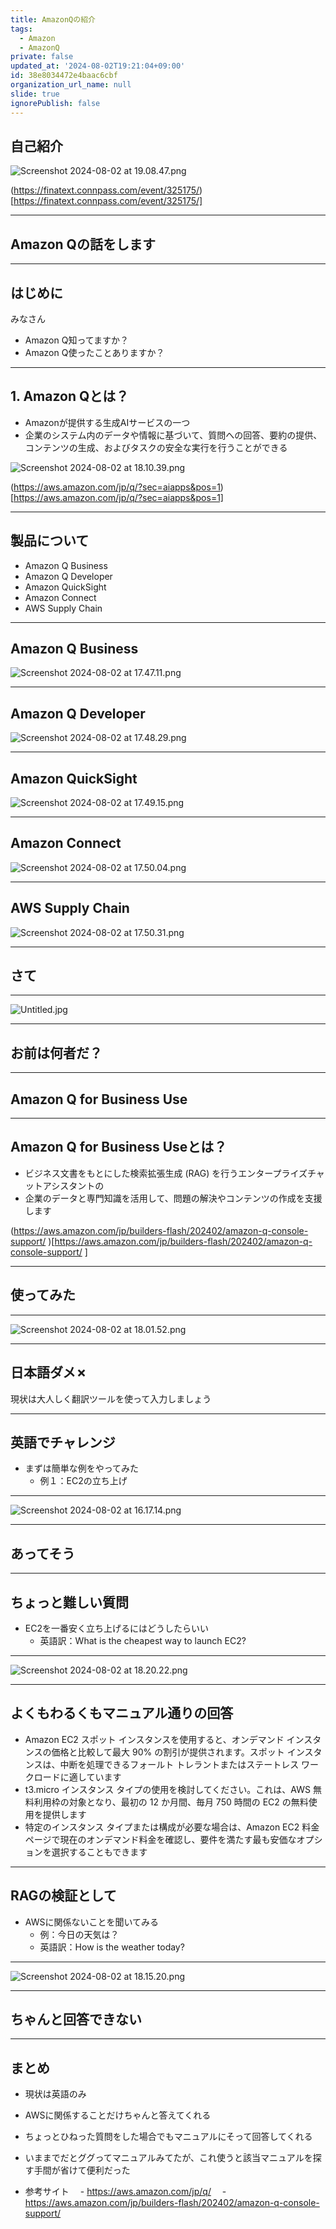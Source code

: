 ```yaml
---
title: AmazonQの紹介
tags:
  - Amazon
  - AmazonQ
private: false
updated_at: '2024-08-02T19:21:04+09:00'
id: 38e8034472e4baac6cbf
organization_url_name: null
slide: true
ignorePublish: false
---
```

## 自己紹介

![Screenshot 2024-08-02 at 19.08.47.png](https://qiita-image-store.s3.ap-northeast-1.amazonaws.com/0/6280/08cbe74a-3c71-b6f8-b82e-6acd0b7e8979.png)

(https://finatext.connpass.com/event/325175/)[https://finatext.connpass.com/event/325175/]

---

## Amazon Qの話をします

---

## はじめに

みなさん
- Amazon Q知ってますか？
- Amazon Q使ったことありますか？

---

## 1. Amazon Qとは？

- Amazonが提供する生成AIサービスの一つ
- 企業のシステム内のデータや情報に基づいて、質問への回答、要約の提供、コンテンツの生成、およびタスクの安全な実行を行うことができる

![Screenshot 2024-08-02 at 18.10.39.png](https://qiita-image-store.s3.ap-northeast-1.amazonaws.com/0/6280/a62777b6-001f-0cf4-71d5-f42efc007b20.png)

(https://aws.amazon.com/jp/q/?sec=aiapps&pos=1)[https://aws.amazon.com/jp/q/?sec=aiapps&pos=1]

---

## 製品について

- Amazon Q Business
- Amazon Q Developer
- Amazon QuickSight
- Amazon Connect
- AWS Supply Chain

---

## Amazon Q Business

![Screenshot 2024-08-02 at 17.47.11.png](https://qiita-image-store.s3.ap-northeast-1.amazonaws.com/0/6280/7ea882eb-9220-f60c-8edb-334ef9a4c763.png)

---

## Amazon Q Developer

![Screenshot 2024-08-02 at 17.48.29.png](https://qiita-image-store.s3.ap-northeast-1.amazonaws.com/0/6280/ed3c068c-2555-6a31-fe40-9dcd85aa37c9.png)

---

## Amazon QuickSight

![Screenshot 2024-08-02 at 17.49.15.png](https://qiita-image-store.s3.ap-northeast-1.amazonaws.com/0/6280/5eeb9a06-5807-e97b-9c33-3647f4b1e0ad.png)

---

## Amazon Connect

![Screenshot 2024-08-02 at 17.50.04.png](https://qiita-image-store.s3.ap-northeast-1.amazonaws.com/0/6280/2ebc1968-123e-bae3-b61c-f37d878ff9bb.png)

---

## AWS Supply Chain

![Screenshot 2024-08-02 at 17.50.31.png](https://qiita-image-store.s3.ap-northeast-1.amazonaws.com/0/6280/19bc0bbb-3770-6ae9-6835-666a3f39ae99.png)

---

## さて

---

![Untitled.jpg](https://qiita-image-store.s3.ap-northeast-1.amazonaws.com/0/6280/0fed3c64-23fd-c44e-07fc-11d0abf95945.jpeg)

---

## お前は何者だ？

---

## Amazon Q for Business Use

---

## Amazon Q for Business Useとは？

- ビジネス文書をもとにした検索拡張生成 (RAG) を行うエンタープライズチャットアシスタントの
- 企業のデータと専門知識を活用して、問題の解決やコンテンツの作成を支援します

(https://aws.amazon.com/jp/builders-flash/202402/amazon-q-console-support/
)[https://aws.amazon.com/jp/builders-flash/202402/amazon-q-console-support/
]

---

## 使ってみた

---

![Screenshot 2024-08-02 at 18.01.52.png](https://qiita-image-store.s3.ap-northeast-1.amazonaws.com/0/6280/0e2f49a2-1b75-9c67-bb2c-c141be8338f9.png)

---

## 日本語ダメ✗

現状は大人しく翻訳ツールを使って入力しましょう

---

## 英語でチャレンジ

- まずは簡単な例をやってみた
  - 例１：EC2の立ち上げ

---

![Screenshot 2024-08-02 at 16.17.14.png](https://qiita-image-store.s3.ap-northeast-1.amazonaws.com/0/6280/a1b1b5db-e976-a44b-8078-e6a3142f1aab.png)

---

## あってそう

---

## ちょっと難しい質問

- EC2を一番安く立ち上げるにはどうしたらいい
  - 英語訳：What is the cheapest way to launch EC2?

---

![Screenshot 2024-08-02 at 18.20.22.png](https://qiita-image-store.s3.ap-northeast-1.amazonaws.com/0/6280/5f7108bc-dee6-f1d1-abc9-1f102eeb9f0a.png)

---

## よくもわるくもマニュアル通りの回答

- Amazon EC2 スポット インスタンスを使用すると、オンデマンド インスタンスの価格と比較して最大 90% の割引が提供されます。スポット インスタンスは、中断を処理できるフォールト トレラントまたはステートレス ワークロードに適しています
- t3.micro インスタンス タイプの使用を検討してください。これは、AWS 無料利用枠の対象となり、最初の 12 か月間、毎月 750 時間の EC2 の無料使用を提供します
- 特定のインスタンス タイプまたは構成が必要な場合は、Amazon EC2 料金ページで現在のオンデマンド料金を確認し、要件を満たす最も安価なオプションを選択することもできます

---

## RAGの検証として
- AWSに関係ないことを聞いてみる
  - 例：今日の天気は？
  - 英語訳：How is the weather today?

---

![Screenshot 2024-08-02 at 18.15.20.png](https://qiita-image-store.s3.ap-northeast-1.amazonaws.com/0/6280/aa0d0c85-fc58-fc5a-ad3a-88f7e65e13e9.png)

---

## ちゃんと回答できない

---

## まとめ

- 現状は英語のみ
- AWSに関係することだけちゃんと答えてくれる
- ちょっとひねった質問をした場合でもマニュアルにそって回答してくれる
- いままでだとググってマニュアルみてたが、これ使うと該当マニュアルを探す手間が省けて便利だった
 
- 参考サイト
　- https://aws.amazon.com/jp/q/
　- https://aws.amazon.com/jp/builders-flash/202402/amazon-q-console-support/
